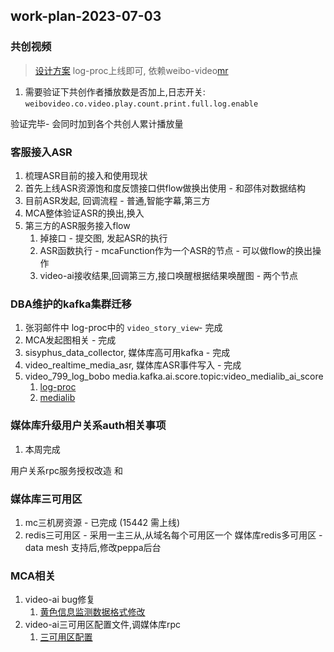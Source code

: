 ## work-plan-2023-07-03

### 共创视频 
> [设计方案](https://git.intra.weibo.com/im/form/-/issues/7738)
> log-proc上线即可, 依赖weibo-video[mr](https://git.intra.weibo.com/im/video-log-processor/-/merge_requests/226)

1. 需要验证下共创作者播放数是否加上,日志开关:
`weibovideo.co.video.play.count.print.full.log.enable`

验证完毕- 会同时加到各个共创人累计播放量

### 客服接入ASR

1. 梳理ASR目前的接入和使用现状
2. 首先上线ASR资源饱和度反馈接口供flow做换出使用 - 和邵伟对数据结构
3. 目前ASR发起, 回调流程 - 普通,智能字幕,第三方
4. MCA整体验证ASR的换出,换入
5. 第三方的ASR服务接入flow
    1. 掉接口 - 提交图, 发起ASR的执行
    2. ASR函数执行 - mcaFunction作为一个ASR的节点 - 可以做flow的换出操作
    3. video-ai接收结果,回调第三方,接口唤醒根据结果唤醒图 - 两个节点

### DBA维护的kafka集群迁移

1. 张羽邮件中 log-proc中的 `video_story_view`- 完成
2. MCA发起图相关  - 完成
3. sisyphus_data_collector, 媒体库高可用kafka - 完成
4. video_realtime_media_asr, 媒体库ASR事件写入 - 完成 
5. video_799_log_bobo  media.kafka.ai.score.topic:video_medialib_ai_score
    1. [log-proc](https://git.intra.weibo.com/im/video-log-processor/-/merge_requests/230)
    2. [medialib](https://git.intra.weibo.com/im/medialib/-/merge_requests/1880/diffs)
   
### 媒体库升级用户关系auth相关事项

1. 本周完成

用户关系rpc服务授权改造  [](https://git.intra.weibo.com/im/form/-/issues/7720) 和  [](https://git.intra.weibo.com/im/form/-/issues/7727) 


### 媒体库三可用区
1. mc三机房资源 - 已完成  (15442 需上线)
2. redis三可用区 - 采用一主三从,从域名每个可用区一个
 媒体库redis多可用区 - data mesh 支持后,修改peppa后台
 
### MCA相关
1. video-ai bug修复
     1. [黄色信息监测数据格式修改](http://dataworks.data.sina.com.cn/#/kafka/topic/3825/detail) 
2. video-ai三可用区配置文件,调媒体库rpc
    1. [三可用区配置](https://git.intra.weibo.com/platform/confs/-/merge_requests/8955)